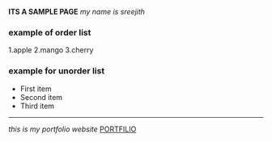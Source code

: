 **ITS A SAMPLE PAGE**
*my name is sreejith*
### example of order list
1.apple 
2.mango 
3.cherry
### example for unorder list
- First item
- Second item
- Third item
---
*this is my portfolio website* [PORTFILIO](https://itsmesreejith.github.io/portfolio.io/)
